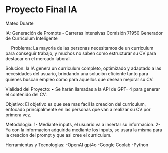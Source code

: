 # Proyecto Final IA
Mateo Duarte

IA: Generación de Prompts - Carreras Intensivas Comisión 71950 Generador de Currículum Inteligente

  Problema: La mayoria de las personas necesitamos de un curriculum para conseguir trabajo, y muchos no saben como estructurar su CV para destacar en el mercado laboral.

Solucion: la IA genera un curriculum completo, optimizado y adaptado a las necesidades del usuario, brindando una solución eficiente tanto para quienes buscan empleo como para aquellos que desean mejorar su CV.

Vialidad del Proyecto: • Se harán llamadas a la API de GPT- 4 para generar el contenido del CV.

Objetivo: El objetivo es que sea mas facil la creacion del curriculum, enfocado principalmente en las personas que van a realizar su CV por primera vez.

Metodologia: 1- Mediante inputs, el usuario va a insertar su informacion. 2- Ya con la informacion adquirida mediante los inputs, se usara la misma para la creacion del prompt y que asi cree el curriculum.

Herramientas y Tecnologias: -OpenAI gpt4o -Google Coolab -Python
